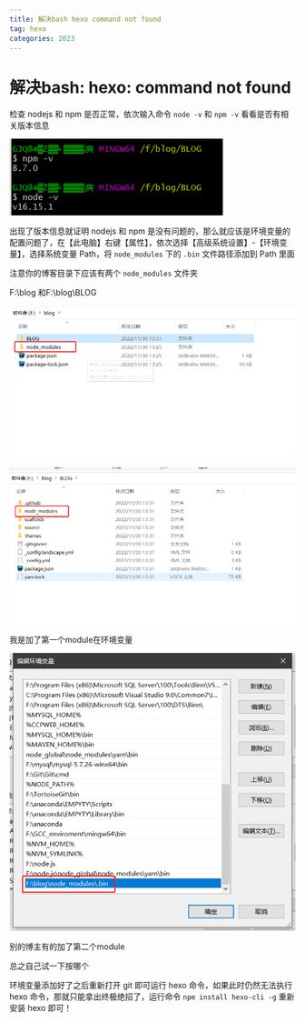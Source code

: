 ```yaml
---
title: 解决bash hexo command not found
tag: hexo
categories: 2023
---
```

# 解决bash: hexo: command not found

检查 nodejs 和 npm 是否正常，依次输入命令 `node -v` 和 `npm -v` 看看是否有相关版本信息

<!-- more -->
![1669786706325](/images/hexo%E9%97%AE%E9%A2%98%E8%A7%A3%E5%86%B3/1.png)

出现了版本信息就证明 nodejs 和 npm 是没有问题的，那么就应该是环境变量的配置问题了，在【此电脑】右键【属性】，依次选择【高级系统设置】-【环境变量】，选择系统变量 Path，将 `node_modules` 下的 `.bin` 文件路径添加到 Path 里面

注意你的博客目录下应该有两个 `node_modules` 文件夹

F:\blog 和F:\blog\BLOG

![1669786987745](/images/hexo%E9%97%AE%E9%A2%98%E8%A7%A3%E5%86%B3/2.png)

![1669787025987](/images/hexo%E9%97%AE%E9%A2%98%E8%A7%A3%E5%86%B3/3.png)

我是加了第一个module在环境变量

![1669787251679](/images/hexo%E9%97%AE%E9%A2%98%E8%A7%A3%E5%86%B3/4.png)

别的博主有的加了第二个module

总之自己试一下按哪个

环境变量添加好了之后重新打开 git 即可运行 hexo 命令，如果此时仍然无法执行 hexo 命令，那就只能拿出终极绝招了，运行命令 `npm install hexo-cli -g` 重新安装 hexo 即可！